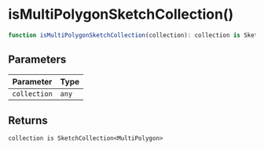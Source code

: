 # isMultiPolygonSketchCollection()

```ts
function isMultiPolygonSketchCollection(collection): collection is SketchCollection<MultiPolygon>
```

## Parameters

| Parameter | Type |
| ------ | ------ |
| `collection` | `any` |

## Returns

`collection is SketchCollection<MultiPolygon>`
